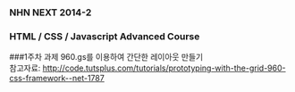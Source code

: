 ### NHN NEXT 2014-2
### HTML / CSS / Javascript Advanced Course

###1주차 과제
960.gs를 이용하여 간단한 레이아웃 만들기 <br>
참고자료: http://code.tutsplus.com/tutorials/prototyping-with-the-grid-960-css-framework--net-1787
